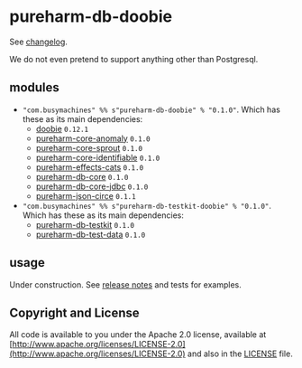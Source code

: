 # pureharm-db-doobie

See [changelog](./CHANGELOG.md).

We do not even pretend to support anything other than Postgresql.

## modules

- `"com.busymachines" %% s"pureharm-db-doobie" % "0.1.0"`. Which has these as its main dependencies:
  - [doobie](https://github.com/tpolecat/doobie/releases) `0.12.1`
  - [pureharm-core-anomaly](https://github.com/busymachines/pureharm-core/releases) `0.1.0`
  - [pureharm-core-sprout](https://github.com/busymachines/pureharm-core/releases) `0.1.0`
  - [pureharm-core-identifiable](https://github.com/busymachines/pureharm-core/releases) `0.1.0`
  - [pureharm-effects-cats](https://github.com/busymachines/pureharm-effects-cats/releases) `0.1.0`
  - [pureharm-db-core](https://github.com/busymachines/pureharm-db-core/releases) `0.1.0`
  - [pureharm-db-core-jdbc](https://github.com/busymachines/pureharm-db-core-jdbc/releases) `0.1.0`
  - [pureharm-json-circe](https://github.com/busymachines/pureharm-json-circe/releases) `0.1.1`
- `"com.busymachines" %% s"pureharm-db-testkit-doobie" % "0.1.0"`. Which has these as its main dependencies:
  - [pureharm-db-testkit](https://github.com/busymachines/pureharm-db-testkit/releases) `0.1.0`
  - [pureharm-db-test-data](https://github.com/busymachines/pureharm-db-testkit/releases) `0.1.0`

## usage

Under construction. See [release notes](https://github.com/busymachines/pureharm-db-flyway/releases) and tests for examples.

## Copyright and License

All code is available to you under the Apache 2.0 license, available
at [http://www.apache.org/licenses/LICENSE-2.0](http://www.apache.org/licenses/LICENSE-2.0) and also in
the [LICENSE](./LICENSE) file.
